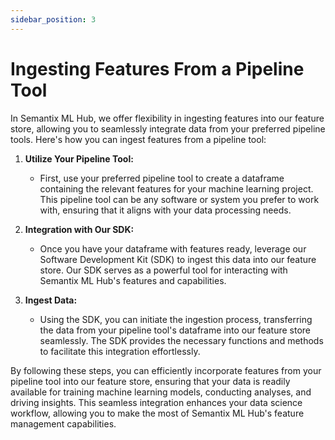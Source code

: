 ```yaml
---
sidebar_position: 3
---
```

# Ingesting Features From a Pipeline Tool

In Semantix ML Hub, we offer flexibility in ingesting features into our feature store, allowing you to seamlessly integrate data from your preferred pipeline tools. Here's how you can ingest features from a pipeline tool:

1. **Utilize Your Pipeline Tool:**
   - First, use your preferred pipeline tool to create a dataframe containing the relevant features for your machine learning project. This pipeline tool can be any software or system you prefer to work with, ensuring that it aligns with your data processing needs.

2. **Integration with Our SDK:**
   - Once you have your dataframe with features ready, leverage our Software Development Kit (SDK) to ingest this data into our feature store. Our SDK serves as a powerful tool for interacting with Semantix ML Hub's features and capabilities.

3. **Ingest Data:**
   - Using the SDK, you can initiate the ingestion process, transferring the data from your pipeline tool's dataframe into our feature store seamlessly. The SDK provides the necessary functions and methods to facilitate this integration effortlessly.

By following these steps, you can efficiently incorporate features from your pipeline tool into our feature store, ensuring that your data is readily available for training machine learning models, conducting analyses, and driving insights. This seamless integration enhances your data science workflow, allowing you to make the most of Semantix ML Hub's feature management capabilities.
